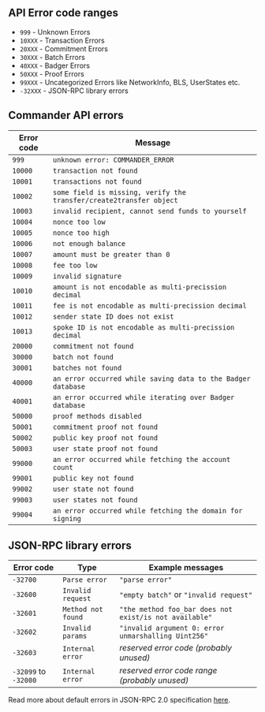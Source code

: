 ## API Error code ranges

- `999` - Unknown Errors
- `10XXX` - Transaction Errors
- `20XXX` - Commitment Errors
- `30XXX` - Batch Errors
- `40XXX` - Badger Errors
- `50XXX` - Proof Errors
- `99XXX` - Uncategorized Errors like NetworkInfo, BLS, UserStates etc.
- `-32XXX` - JSON-RPC library errors

## Commander API errors

|  Error code  |                                Message                              |
| ------------ | ------------------------------------------------------------------- |
| `999`        | `unknown error: COMMANDER_ERROR`                                    |
| `10000`      | `transaction not found`                                             |
| `10001`      | `transactions not found`                                            |
| `10002`      | `some field is missing, verify the transfer/create2transfer object` |
| `10003`      | `invalid recipient, cannot send funds to yourself`                  |
| `10004`      | `nonce too low`                                                     |
| `10005`      | `nonce too high`                                                    |
| `10006`      | `not enough balance`                                                |
| `10007`      | `amount must be greater than 0`                                     |
| `10008`      | `fee too low`                                                       |
| `10009`      | `invalid signature`                                                 |
| `10010`      | `amount is not encodable as multi-precission decimal`               |
| `10011`      | `fee is not encodable as multi-precission decimal`                  |
| `10012`      | `sender state ID does not exist`                                    |
| `10013`      | `spoke ID is not encodable as multi-precission decimal`                  |
| `20000`      | `commitment not found`                                              |
| `30000`      | `batch not found`                                                   |
| `30001`      | `batches not found`                                                 |
| `40000`      | `an error occurred while saving data to the Badger database`        |
| `40001`      | `an error occurred while iterating over Badger database`            |
| `50000`      | `proof methods disabled`                                            |
| `50001`      | `commitment proof not found`                                        |
| `50002`      | `public key proof not found`                                        |
| `50003`      | `user state proof not found`                                        |
| `99000`      | `an error occurred while fetching the account count`                |
| `99001`      | `public key not found`                                              |
| `99002`      | `user state not found`                                              |
| `99003`      | `user states not found`                                             |
| `99004`      | `an error occurred while fetching the domain for signing`           |

## JSON-RPC library errors

|      Error code      |        Type        |                    Example messages                    |
| -------------------- | ------------------ | ------------------------------------------------------ |
| `-32700`             | `Parse error`      | `"parse error"`                                        |
| `-32600`             | `Invalid request`  | `"empty batch"` or `"invalid request"`                 |
| `-32601`             | `Method not found` | `"the method foo_bar does not exist/is not available"` |
| `-32602`             | `Invalid params`   | `"invalid argument 0: error unmarshalling Uint256"`    |
| `-32603`             | `Internal error`   | *reserved error code (probably unused)*                |
| `-32099` to `-32000` | `Internal error`   | *reserved error code range (probably unused)*          |

Read more about default errors in JSON-RPC 2.0 specification [here](https://www.jsonrpc.org/specification).
